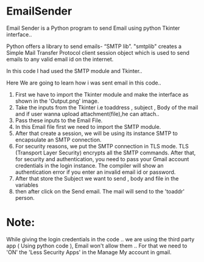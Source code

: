# EmailSender

Email Sender is a Python program to send Email using python Tkinter interface..

Python offers a library to send emails- “SMTP lib”.
"smtplib" creates a Simple Mail Transfer Protocol client session object which is used to send emails 
to any valid email id on the internet. 

In this code I had used the SMTP module and Tkinter..

Here We are going to learn how i was sent email in this code..

  1) First we have to import the Tkinter module and make the interface as shown in the 'Output.png' image.
  2) Take the inputs from the Tkinter i.e toaddress , subject , Body of the mail and if user wanna upload attachment(file),he can attach..
  3) Pass these inputs to the Email File. 
  4) In this Email file first we need to import the SMTP module.
  5) After that create a session, we will be using its instance SMTP to encapsulate an SMTP connection. 
  6) For security reasons, we put the SMTP connection in TLS mode. TLS (Transport Layer Security) encrypts all the SMTP commands.
     After that, for security and authentication, you need to pass your Gmail account credentials in the login instance. 
     The compiler will show an authentication error if you enter an invalid email id or password.
  7) After that store the Subject we want to send , body and file in the variables 
  8) then after click on the Send email. The mail will send to the 'toaddr' person. 


# Note:
 While giving the login credentials in the code .. we are using the third party app ( Using python code ), Email won't allow them .. For that we need to 'ON' the 'Less Security Apps' in the Manage My account in gmail.
  
